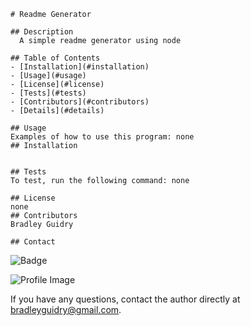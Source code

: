 
    # Readme Generator
    
    ## Description
      A simple readme generator using node
  
    ## Table of Contents
    - [Installation](#installation)
    - [Usage](#usage)
    - [License](#license)
    - [Tests](#tests)
    - [Contributors](#contributors)
    - [Details](#details)
      
    ## Usage
    Examples of how to use this program: none
    ## Installation
    
      
    ## Tests
    To test, run the following command: none
  
    ## License
    none
    ## Contributors
    Bradley Guidry
  
    ## Contact
    
![Badge](https://img.shields.io/badge/Github-undefined-4cbbb9) 
    
![Profile Image](https://github.com/undefined.png?size=50)
    
If you have any questions, contact the author directly at bradleyguidry@gmail.com.